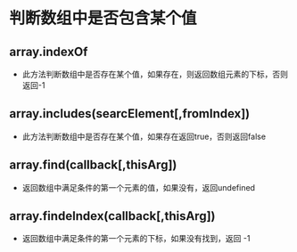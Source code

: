 # 判断数组中是否包含某个值

## array.indexOf

- 此方法判断数组中是否存在某个值，如果存在，则返回数组元素的下标，否则返回-1

## array.includes(searcElement[,fromIndex])

- 此方法判断数组中是否存在某个值，如果存在返回true，否则返回false

## array.find(callback[,thisArg])

- 返回数组中满足条件的第一个元素的值，如果没有，返回undefined

## array.findeIndex(callback[,thisArg])

- 返回数组中满足条件的第一个元素的下标，如果没有找到，返回 -1
